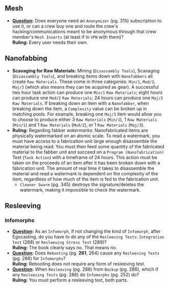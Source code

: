 ## Mesh

- **[Question](https://github.com/itteerde/ep2eRules/issues/2):** Does everyone need an `Anonymizer` (pg. 315) subscription to use it, or can a crew buy one and route the crew's hacking/communications meant to be anonymous through that crew member's `Mesh Inserts` (at least if in `VPN` with them)? <br/>
  **Ruling:** Every user needs their own.


## Nanofabbing

- **Scavaging for Raw Materials:** Mining (`Disassambly Tools`), Scavaging (`Disassambly Tools`), and breaking items down with `Nanofabbers` all create `Raw Materials`. These come in three categories: `Min/1`, `Mod/2`, `Maj/3` (which also means they can be acquired as gear). A successful two hour task action can produce one `Min/1` `Raw Materials`; eight hours can produce one `Mod/2` `Raw Materials`;  24 hours can produce one `Maj/3` `Raw Materials`. If breaking down an item with a `Nanofabber`, when breaking down the item, a `Complexity` value can be broken up in matching pools. For example, breaking one `Maj/3` item would allow you to choose to produce either 3 `Raw Materials` (`Min/1`), 1 `Raw Materials` (`Min/1`) and 1 `Raw Materials` (`Mod/2`), or 1 `Raw Materials` (`Maj/3`).
- **Ruling:** Regarding fabber <a name="nanofabbing_watermark">*watermarks*</a>: Nanofabricated items are physically watermarked on an atomic scale. To read a watermark, you must have access to a fabrication unit large enough disassemble the material being read. You must then feed some quantity of the fabricated material to the fabber unit and succeed on a `Program (Nanofabrication)` Test (`Task Action`) with a timeframe of 24 hours. This action must be taken on the proceeds of an item after it has been broken down with a fabrication unit. The amount of real time it takes to disassemble the material and read a watermark is dependent on the complexity of the item, regardless of how much of the item is fed to the fabrication unit.
  - `Cleaner Swarm` (pg. 345) destroys the signature/deletes the watermark, making it impossible to check the watermark.


## Resleeving

### Infomorphs
- **[Question](https://github.com/itteerde/ep2eRules/issues/1):** As an `Infomorph`, if not changing the kind of `Infomorph`, after Egocasting, do you have to do any of the `Resleeving Tests`: `Integration Test` (288) or `Resleeving Stress Test` (289)? <br/>
  **Ruling:** The book clearly says no. That means no.
- **[Question](https://github.com/itteerde/ep2eRules/issues/3):** Does `Rebooting` (pg. **261**, 264) cause any `Resleeving Tests` (pg. 288) for `Infomorphs`?<br/>
  **Ruling:** Rebooting does not require any form of resleeving test.
- **[Question](https://github.com/itteerde/ep2eRules/issues/4):** When `Resleeving` (pg. 288) from `Backup` (pg. 286), which if any `Resleeving Tests` (pg. 288) do `Infomorphs` (pg. 252) do?<br/>
  **Ruling:** You must perform a resleeving test, both parts.
